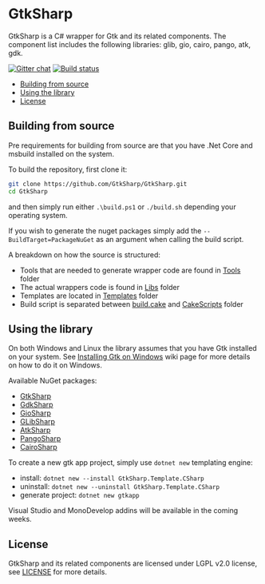 # GtkSharp

GtkSharp is a C# wrapper for Gtk and its related components. The component list includes the following libraries: glib, gio, cairo, pango, atk, gdk.

[![Gitter chat](https://badges.gitter.im/gitterHQ/gitter.png)](https://gitter.im/GtkSharp/Lobby) [![Build status](https://travis-ci.org/GtkSharp/GtkSharp.svg?branch=develop)](https://travis-ci.org/GtkSharp/GtkSharp)

* [Building from source](#building-from-source)
* [Using the library](#using-the-library)
* [License](#license)

## Building from source

Pre requirements for building from source are that you have .Net Core and msbuild installed on the system.

To build the repository, first clone it:

```sh
git clone https://github.com/GtkSharp/GtkSharp.git
cd GtkSharp
```

and then simply run either `.\build.ps1` or `./build.sh` depending your operating system.

If you wish to generate the nuget packages simply add the `--BuildTarget=PackageNuGet` as an argument when calling the build script.

A breakdown on how the source is structured:

* Tools that are needed to generate wrapper code are found in [Tools](Source/Tools) folder
* The actual wrappers code is found in [Libs](Source/Libs) folder
* Templates are located in [Templates](Source/Templates) folder
* Build script is separated between [build.cake](build.cake) and [CakeScripts](CakeScripts) folder

## Using the library

On both Windows and Linux the library assumes that you have Gtk installed on your system. See [Installing Gtk on Windows](https://github.com/cra0zy/GtkSharp/wiki/Installing-Gtk-on-Windows) wiki page for more details on how to do it on Windows.

Available NuGet packages:

* [GtkSharp](https://www.nuget.org/packages/GtkSharp/)
* [GdkSharp](https://www.nuget.org/packages/GdkSharp/)
* [GioSharp](https://www.nuget.org/packages/GioSharp/)
* [GLibSharp](https://www.nuget.org/packages/GLibSharp/)
* [AtkSharp](https://www.nuget.org/packages/AtkSharp/)
* [PangoSharp](https://www.nuget.org/packages/PangoSharp/)
* [CairoSharp](https://www.nuget.org/packages/CairoSharp/)

To create a new gtk app project, simply use `dotnet new` templating engine:

* install: `dotnet new --install GtkSharp.Template.CSharp`
* uninstall: `dotnet new --uninstall GtkSharp.Template.CSharp`
* generate project: `dotnet new gtkapp`

Visual Studio and MonoDevelop addins will be available in the coming weeks.

## License

GtkSharp and its related components are licensed under LGPL v2.0 license, see [LICENSE](LICENSE) for more details.
